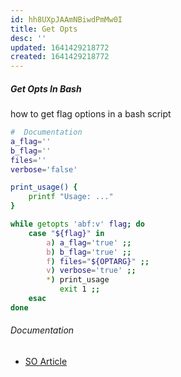 ```yaml
---
id: hh8UXpJAAmNBiwdPmMw0I
title: Get Opts
desc: ''
updated: 1641429218772
created: 1641429218772
---
```


##### Get Opts In Bash

how to get flag options in a bash script

```bash
#  Documentation
a_flag=''
b_flag=''
files=''
verbose='false'

print_usage() {
	printf "Usage: ..."
}

while getopts 'abf:v' flag; do
	case "${flag}" in
		a) a_flag='true' ;;
		b) b_flag='true' ;;
		f) files="${OPTARG}" ;;
		v) verbose='true' ;;
		*) print_usage
		   exit 1 ;;
	esac
done
```

###### Documentation

- [SO Article](https://stackoverflow.com/questions/7069682/how-to-get-arguments-with-flags-in-bash#21128172)
